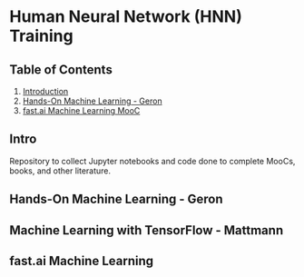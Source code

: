 # Human Neural Network (HNN) Training
## Table of Contents
1. [Introduction](##Intro)
2. [Hands-On Machine Learning - Geron](##Hands-On_ML)
3. [fast.ai Machine Learning MooC](##fastai_ML)

## Intro
Repository to collect Jupyter notebooks and code done to complete MooCs, books, and other literature.

## Hands-On Machine Learning - Geron

## Machine Learning with TensorFlow - Mattmann

## fast.ai Machine Learning

